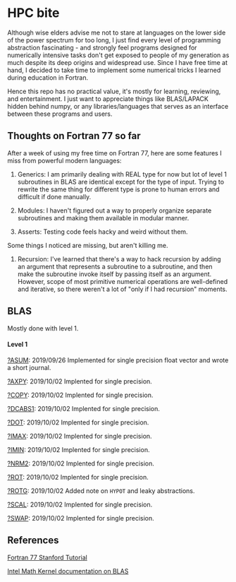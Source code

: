 # HPC bite

Although wise elders advise me not to stare at languages on the lower side of the power spectrum for too long, I just find every level of programming abstraction fascinating - and strongly feel programs designed for numerically intensive tasks don't get exposed to people of my generation as much despite its deep origins and widespread use. Since I have free time at hand, I decided to take time to implement some numerical tricks I learned during education in Fortran.

Hence this repo has no practical value, it's mostly for learning, reviewing, and entertainment. I just want to appreciate things like BLAS/LAPACK hidden behind numpy, or any libraries/languages that serves as an interface between these programs and users.


## Thoughts on Fortran 77 so far

After a week of using my free time on Fortran 77, here are some features I miss from powerful modern languages:

1) Generics: I am primarily dealing with REAL type for now but lot of level 1 subroutines in BLAS are identical except for the type of input. Trying to rewrite the same thing for different type is prone to human errors and difficult if done manually.

2) Modules: I haven't figured out a way to properly organize separate subroutines and making them available in modular manner.

3) Asserts: Testing code feels hacky and weird without them.



Some things I noticed are missing, but aren't killing me.

1) Recursion: I've learned that there's a way to hack recursion by adding an argument that represents a subroutine to a subroutine, and then make the subroutine invoke itself by passing itself as an argument. However, scope of most primitive numerical operations are well-defined and iterative, so there weren't a lot of "only if I had recursion" moments.


## BLAS
Mostly done with level 1.

#### Level 1
[?ASUM](BLAS/l1/asum): 2019/09/26 Implemented for single precision float vector and wrote a short journal.

[?AXPY](BLAS/l1/axpy): 2019/10/02 Implented for single precision.

[?COPY](BLAS/l1/copy): 2019/10/02 Implented for single precision.

[?DCABS1](BLAS/l1/dcabs1): 2019/10/02 Implented for single precision.

[?DOT](BLAS/l1/dot): 2019/10/02 Implented for single precision.

[?IMAX](BLAS/l1/imax): 2019/10/02 Implented for single precision.

[?IMIN](BLAS/l1/imin): 2019/10/02 Implented for single precision.

[?NRM2](BLAS/l1/nrm2): 2019/10/02 Implented for single precision.

[?ROT](BLAS/l1/rot): 2019/10/02 Implented for single precision.

[?ROTG](BLAS/l1/rotg): 2019/10/02 Added note on `HYPOT` and leaky abstractions.

[?SCAL](BLAS/l1/scal): 2019/10/02 Implented for single precision.

[?SWAP](BLAS/l1/swap): 2019/10/02 Implented for single precision.

## References

[Fortran 77 Stanford Tutorial](https://web.stanford.edu/class/me200c/tutorial_77/)

[Intel Math Kernel documentation on BLAS](https://software.intel.com/en-us/mkl-developer-reference-fortran-overview)